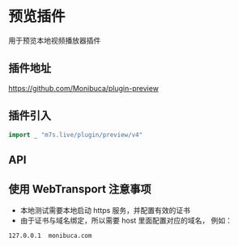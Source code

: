 # 预览插件

用于预览本地视频播放器插件

## 插件地址

https://github.com/Monibuca/plugin-preview

## 插件引入

```go
import _ "m7s.live/plugin/preview/v4"
```

<!-- ## 配置

无 -->

## API

<!--@include: @/block/api/api.preview.md-->

## 使用 WebTransport 注意事项

- 本地测试需要本地启动 https 服务，并配置有效的证书
- 由于证书与域名绑定，所以需要 host 里面配置对应的域名， 例如：

```
127.0.0.1  monibuca.com
```
